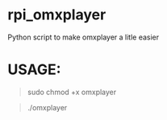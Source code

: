 # rpi_omxplayer
Python script to make omxplayer a litle easier

# USAGE:

>sudo chmod +x omxplayer

>./omxplayer
